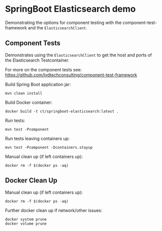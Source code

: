 # SpringBoot Elasticsearch demo

Demonstrating the options for component testing with the component-test-framework and the `ElasticsearchClient`.

## Component Tests

Demonstrates using the `ElasticsearchClient` to get the host and ports of the Elasticsearch Testcontainer.

For more on the component tests see: https://github.com/lydtechconsulting/component-test-framework

Build Spring Boot application jar:
```
mvn clean install
```

Build Docker container:
```
docker build -t ct/springboot-elasticsearch:latest .
```

Run tests:
```
mvn test -Pcomponent
```

Run tests leaving containers up:
```
mvn test -Pcomponent -Dcontainers.stayup
```

Manual clean up (if left containers up):
```
docker rm -f $(docker ps -aq)
```

## Docker Clean Up

Manual clean up (if left containers up):
```
docker rm -f $(docker ps -aq)
```

Further docker clean up if network/other issues:
```
docker system prune
docker volume prune
```
